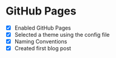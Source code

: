 # GitHub Pages

- [x] Enabled GitHub Pages
- [x] Selected a theme using the config file
- [x] Naming Conventions
- [x] Created first blog post
